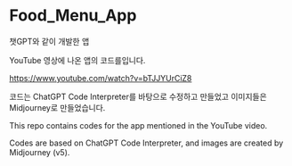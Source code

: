 # Food_Menu_App
챗GPT와 같이 개발한 앱

YouTube 영상에 나온 앱의 코드를입니다.

https://www.youtube.com/watch?v=bTJJYUrCiZ8

코드는 ChatGPT Code Interpreter를 바탕으로 수정하고 만들었고 이미지들은 Midjourney로 만들었습니다.

This repo contains codes for the app mentioned in the YouTube video.

Codes are based on ChatGPT Code Interpreter, and images are created by Midjourney (v5).
